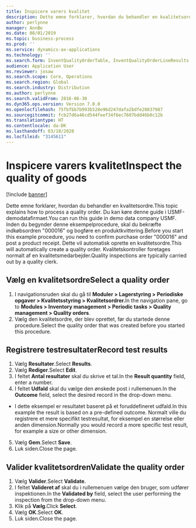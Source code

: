 ```yaml
---
title: Inspicere varers kvalitet
description: Dette emne forklarer, hvordan du behandler en kvalitetsordre.
author: perlynne
manager: AnnBe
ms.date: 08/01/2019
ms.topic: business-process
ms.prod: ''
ms.service: dynamics-ax-applications
ms.technology: ''
ms.search.form: InventQualityOrderTable, InventQualityOrderLineResults, HcmWorkerLookUp
audience: Application User
ms.reviewer: josaw
ms.search.scope: Core, Operations
ms.search.region: Global
ms.search.industry: Distribution
ms.author: perlynne
ms.search.validFrom: 2016-06-30
ms.dyn365.ops.version: Version 7.0.0
ms.openlocfilehash: 75fbfbb7b993b528e96d247dafa2bdfe20837987
ms.sourcegitcommit: fcb27d6a46cd544feef34f6ec7607bdd46b0c12b
ms.translationtype: HT
ms.contentlocale: da-DK
ms.lasthandoff: 03/18/2020
ms.locfileid: "3145611"
---
```

# <a name="inspect-the-quality-of-goods"></a><span data-ttu-id="a77c0-103">Inspicere varers kvalitet</span><span class="sxs-lookup"><span data-stu-id="a77c0-103">Inspect the quality of goods</span></span>

[!include [banner](../../includes/banner.md)]

<span data-ttu-id="a77c0-104">Dette emne forklarer, hvordan du behandler en kvalitetsordre.</span><span class="sxs-lookup"><span data-stu-id="a77c0-104">This topic explains how to process a quality order.</span></span> <span data-ttu-id="a77c0-105">Du kan køre denne guide i USMF-demodatafirmaet.</span><span class="sxs-lookup"><span data-stu-id="a77c0-105">You can run this guide in demo data company USMF.</span></span> <span data-ttu-id="a77c0-106">Inden du begynder denne eksempelprocedure, skal du bekræfte indkøbsordren "000016" og bogføre en produktkvittering.</span><span class="sxs-lookup"><span data-stu-id="a77c0-106">Before you start this example procedure, you need to confirm purchase order "000016" and post a product receipt.</span></span> <span data-ttu-id="a77c0-107">Dette vil automatisk oprette en kvalitetsordre.</span><span class="sxs-lookup"><span data-stu-id="a77c0-107">This will automatically create a quality order.</span></span> <span data-ttu-id="a77c0-108">Kvalitetskontroller foretages normalt af en kvalitetsmedarbejder.</span><span class="sxs-lookup"><span data-stu-id="a77c0-108">Quality inspections are typically carried out by a quality clerk.</span></span>


## <a name="select-a-quality-order"></a><span data-ttu-id="a77c0-109">Vælg en kvalitetsordre</span><span class="sxs-lookup"><span data-stu-id="a77c0-109">Select a quality order</span></span>
1. <span data-ttu-id="a77c0-110">I navigationsruden skal du gå til **Moduler > Lagerstyring > Periodiske opgaver > Kvalitetsstyring > Kvalitetsordrer.**</span><span class="sxs-lookup"><span data-stu-id="a77c0-110">In the navigation pane, go to **Modules > Inventory management > Periodic tasks > Quality management > Quality orders**.</span></span>
2. <span data-ttu-id="a77c0-111">Vælg den kvalitetsordre, der blev oprettet, før du startede denne procedure.</span><span class="sxs-lookup"><span data-stu-id="a77c0-111">Select the quality order that was created before you started this procedure.</span></span>  

## <a name="record-test-results"></a><span data-ttu-id="a77c0-112">Registrere testresultater</span><span class="sxs-lookup"><span data-stu-id="a77c0-112">Record test results</span></span>
1. <span data-ttu-id="a77c0-113">Vælg **Resultater**.</span><span class="sxs-lookup"><span data-stu-id="a77c0-113">Select **Results**.</span></span>
2. <span data-ttu-id="a77c0-114">Vælg **Rediger**.</span><span class="sxs-lookup"><span data-stu-id="a77c0-114">Select **Edit**.</span></span>
3. <span data-ttu-id="a77c0-115">I feltet **Antal resultater** skal du skrive et tal.</span><span class="sxs-lookup"><span data-stu-id="a77c0-115">In the **Result quantity** field, enter a number.</span></span>
4. <span data-ttu-id="a77c0-116">I feltet **Udfald** skal du vælge den ønskede post i rullemenuen.</span><span class="sxs-lookup"><span data-stu-id="a77c0-116">In the **Outcome** field, select the desired record in the drop-down menu.</span></span>  
- <span data-ttu-id="a77c0-117">I dette eksempel er resultatet baseret på et foruddefineret udfald.</span><span class="sxs-lookup"><span data-stu-id="a77c0-117">In this example the result is based on a pre-defined outcome.</span></span> <span data-ttu-id="a77c0-118">Normalt ville du registrere et mere specifikt testresultat, for eksempel en størrelse eller anden dimension.</span><span class="sxs-lookup"><span data-stu-id="a77c0-118">Normally you would record a more specific test result, for example a size or other dimension.</span></span>  
5. <span data-ttu-id="a77c0-119">Vælg **Gem**.</span><span class="sxs-lookup"><span data-stu-id="a77c0-119">Select **Save**.</span></span>
6. <span data-ttu-id="a77c0-120">Luk siden.</span><span class="sxs-lookup"><span data-stu-id="a77c0-120">Close the page.</span></span>

## <a name="validate-the-quality-order"></a><span data-ttu-id="a77c0-121">Valider kvalitetsordren</span><span class="sxs-lookup"><span data-stu-id="a77c0-121">Validate the quality order</span></span>
1. <span data-ttu-id="a77c0-122">Vælg **Valider**.</span><span class="sxs-lookup"><span data-stu-id="a77c0-122">Select **Validate**.</span></span>
2. <span data-ttu-id="a77c0-123">I feltet **Valideret af** skal du i rullemenuen vælge den bruger, som udfører inspektionen.</span><span class="sxs-lookup"><span data-stu-id="a77c0-123">In the **Validated by** field, select the user performing the inspection from the drop-down menu.</span></span>  
3. <span data-ttu-id="a77c0-124">Klik på **Vælg**.</span><span class="sxs-lookup"><span data-stu-id="a77c0-124">Click **Select**.</span></span>
4. <span data-ttu-id="a77c0-125">Vælg **OK**.</span><span class="sxs-lookup"><span data-stu-id="a77c0-125">Select **OK**.</span></span>
5. <span data-ttu-id="a77c0-126">Luk siden.</span><span class="sxs-lookup"><span data-stu-id="a77c0-126">Close the page.</span></span>

